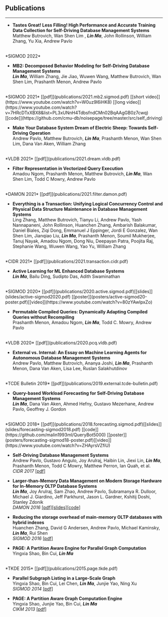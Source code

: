 ## Publications
---

* **Tastes Great! Less Filling! High Performance and Accurate Training Data Collection for Self-Driving Database Management Systems**<br/>
Matthew Butrovich, Wan Shen Lim , ***Lin Ma***, John Rollinson, William Zhang, Yu Xia, Andrew Pavlo
<br/>
*SIGMOD 2022*

* **MB2: Decomposed Behavior Modeling for Self-Driving Database Management Systems**<br/>
***Lin Ma***, William Zhang, Jie Jiao, Wuwen Wang, Matthew Butrovich,
Wan Shen Lim, Prashanth Menon, Andrew Pavlo
<br/>
*SIGMOD 2021*
[[pdf]](publications/2021.mb2.sigmod.pdf)
[[short video]](https://www.youtube.com/watch?v=W0uz9l6iHK8)
[[long video]](https://www.youtube.com/watch?v=7HRcDTxXBX8&list=PL3xUNnH4TdbsfndCMn02BqAAgGB0z7cwq)
[[code]](https://github.com/cmu-db/noisepage/tree/master/src/self_driving)

* **Make Your Database System Dream of Electric Sheep: Towards Self-Driving Operation**<br/>
Andrew Pavlo, Matthew Butrovich, ***Lin Ma***, Prashanth Menon, Wan Shen Lim, Dana Van Aken, William Zhang
<br/>
*VLDB 2021*
[[pdf]](publications/2021.dream.vldb.pdf)


* **Filter Representation in Vectorized Query Execution**<br/>
Amadou Ngom, Prashanth Menon, Matthew Butrovich, ***Lin Ma***, Wan Shen Lim, Todd C Mowry, Andrew Pavlo
<br/>
*DAMON 2021*
[[pdf]](publications/2021.filter.damon.pdf)


* **Everything is a Transaction: Unifying Logical Concurrency Control and Physical Data Structure Maintenance in 
Database Management Systems**<br/>
Ling Zhang, Matthew Butrovich, Tianyu Li, Andrew Pavlo, Yash Nannapaneni, John Rollinson, Huanchen Zhang, Ambarish 
Balakumar, Daniel Biales, Ziqi Dong, Emmanuel J Eppinger, Jordi E Gonzalez, Wan Shen Lim, Jianqiao Liu, ***Lin Ma***, 
Prashanth Menon, Soumil Mukherjee, Tanuj Nayak, Amadou Ngom, Dong Niu, Deepayan Patra, Poojita Raj, Stephanie Wang, 
Wuwen Wang, Yao Yu, William Zhang
<br/>
*CIDR 2021*
[[pdf]](publications/2021.transaction.cidr.pdf)

* **Active Learning for ML Enhanced Database Systems**<br/>
***Lin Ma***, Bailu Ding, Sudipto Das, Adith Swaminathan
<br/>
*SIGMOD 2020*
[[pdf]](publications/2020.active.sigmod.pdf)[[slides]](slides/active-sigmod2020.pdf)
[[poster]](posters/active-sigmod20-poster.pdf)[[video]](https://www.youtube.com/watch?v=80zYAwIpxZo)

* **Permutable Compiled Queries: Dynamically Adapting Compiled Queries without Recompiling**<br/>
Prashanth Menon, Amadou Ngom, ***Lin Ma***, Todd C. Mowry, Andrew Pavlo
<br/>
*VLDB 2020*
[[pdf]](publications/2020.pcq.vldb.pdf)

* **External vs. Internal: An Essay on Machine Learning Agents for Autonomous Database Management Systems**<br/>
Andrew Pavlo, Matthew Butrovich, Ananya Joshi, ***Lin Ma***, Prashanth Menon, Dana Van Aken, Lisa Lee, Ruslan 
  Salakhutdinov
<br/>
*TCDE Bulletin 2019*
[[pdf]](publications/2019.external.tcde-bulletin.pdf)

* **Query-based Workload Forecasting for Self-Driving Database Management Systems**<br/>
***Lin Ma***, Dana Van Aken, Ahmed Hefny, Gustavo Mezerhane, Andrew Pavlo, Geoffrey J. Gordon
<br/>
*SIGMOD 2018*
[[pdf]](publications/2018.forecasting.sigmod.pdf)[[slides]](slides/forecasting-sigmod2018.pdf)
[[code]](https://github.com/malin1993ml/QueryBot5000)
[[poster]](posters/forecasting-sigmod18-poster.pdf)[[video]](https://www.youtube.com/watch?v=ZHAyrsVZfiU)

* **Self-Driving Database Management Systems**<br/>
Andrew Pavlo, Gustavo Angulo, Joy Arulraj, Haibin Lin, Jiexi Lin, ***Lin Ma***, Prashanth
Menon, Todd C Mowry, Matthew Perron, Ian Quah, et al.<br/>
*CIDR 2017*
[[pdf]](publications/2017.self-driving.cidr.pdf)

* **Larger-than-Memory Data Management on Modern Storage Hardware for In-Memory OLTP Database Systems**<br/>
***Lin Ma***, Joy Arulraj, Sam Zhao, Andrew Pavlo, Subramanya R. Dulloor, Michael J. Giardino, Jeff Parkhurst, Jason L. Gardner, Kshitij Doshi, Stanley Zdonik<br/>
*DAMON 2016*
[[pdf]](publications/2016.hardware.damon.pdf)[[slides]](slides/hardware-damon2016.pdf)[[code]](https://github.com/apavlo/h-store/tree/master/src/ee/anticache)

* **Reducing the storage overhead of main-memory OLTP databases with hybrid indexes**<br/>
Huanchen Zhang, David G Andersen, Andrew Pavlo, Michael Kaminsky, ***Lin Ma***, Rui Shen<br/>
*SIGMOD 2016*
[[pdf]](publications/2016.index.sigmod.pdf)

* **PAGE: A Partition Aware Engine for Parallel Graph Computation** <br/>Yingxia Shao, Bin Cui, ***Lin Ma***
<br/>
*TKDE 2015*
[[pdf]](publications/2015.page.tkde.pdf)

* **Parallel Subgraph Listing in a Large-Scale Graph**<br/>
Yingxia Shao, Bin Cui, Lei Chen, ***Lin Ma***, Junjie Yao, Ning Xu<br/>
*SIGMOD 2014*
[[pdf]](publications/2014.subgraph.sigmod.pdf)

* **PAGE: A Partition Aware Graph Computation Engine**<br/>
Yingxia Shao, Junjie Yao, Bin Cui, ***Lin Ma***<br/>
*CIKM 2013*
[[pdf]](publications/2013.page.cikm.pdf)

